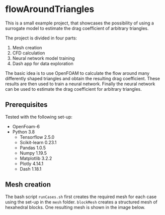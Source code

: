 # flowAroundTriangles
This is a small example project, that showcases the possibility of using a surrogate model to estimate the drag coefficient of arbitrary triangles.

The project is divided in four parts:
1. Mesh creation
2. CFD calculation
3. Neural network model training
4. Dash app for data exploration

The basic idea is to use OpenFOAM to calculate the flow around many differently shaped triangles and obtain the resulting drag coefficient. These results are then used to train a neural network. Finally the neural network can be used to estimate the drag coefficient for arbitrary triangles.

## Prerequisites
Tested with the following set-up:
* OpenFoam-6
* Python 3.8
  * Tensorflow 2.5.0
  * Scikit-learn 0.23.1
  * Pandas 1.0.5
  * Numpy 1.19.5
  * Matplotlib 3.2.2
  * Plotly 4.14.1
  * Dash 1.18.1

## Mesh creation
The bash script `runCases.sh` first creates the required mesh for each case using the set-up in the `mesh` folder. `blockMesh` creates a structured mesh of hexahedral blocks. One resulting mesh is shown in the image below.

